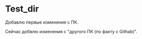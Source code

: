 ﻿# Test_dir

Добавлю первые изменения с ПК.

Сейчас добвлю изменения с "другого ПК (по факту с Githab)".
